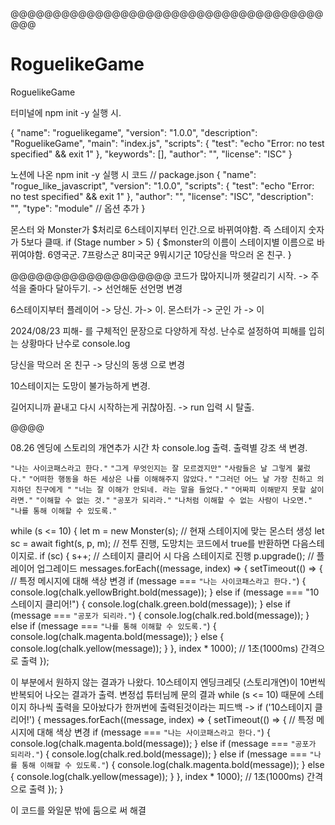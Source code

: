 @@@@@@@@@@@@@@@@@@@@@@@@@@@@@@@@@@@@@@@@
# RoguelikeGame
RoguelikeGame

터미널에 npm init -y 실행 시.

{
  "name": "roguelikegame",
  "version": "1.0.0",
  "description": "RoguelikeGame",
  "main": "index.js",
  "scripts": {
    "test": "echo \"Error: no test specified\" && exit 1"
  },
  "keywords": [],
  "author": "",
  "license": "ISC"
}

노션에 나온 npm init -y 실행 시 코드
// package.json
{
  "name": "rogue_like_javascript",
  "version": "1.0.0",
  "scripts": {
    "test": "echo \"Error: no test specified\" && exit 1"
  },
  "author": "",
  "license": "ISC",
  "description": "",
  "type": "module" // 옵션 추가
}


몬스터 와 Monster가 $처리로 6스테이지부터 인간.으로 바뀌여야함.
즉 스테이지 숫자가 5보다 클때.
if (Stage number > 5) {
  $monster의 이름이 스테이지별 이름으로 바뀌여야함.
  6영국군.
  7프랑스군
  8미국군
  9뭐시기군
  10당신을 막으러 온 친구.
}

@@@@@@@@@@@@@@@@@@@
코드가 많아지니까 헷갈리기 시작.
-> 주석을 줄마다 달아두기.
-> 선언해둔 선언명 변경

6스테이지부터 플레이어 -> 당신. 가-> 이.
몬스터가 -> 군인   가 -> 이

2024/08/23
피해- 를 구체적인 문장으로 다양하게 작성.
난수로 설정하여 피해를 입히는 상황마다 난수로 console.log

당신을 막으러 온 친구 -> 당신의 동생 으로 변경

10스테이지는 도망이 불가능하게 변경.

길어지니까 끝내고 다시 시작하는게 귀찮아짐.
-> run 입력 시 탈출.

@@@@

08.26
엔딩에 스토리의 개연추가
시간 차 console.log 출력.
출력별 강조 색 변경.

`"나는 사이코패스라고 한다."`
`"그게 무엇인지는 잘 모르겠지만"`
`"사람들은 날 그렇게 불렀다."`
`"어떠한 행동을 하든 세상은 나를 이해해주지 않았다."`
`"그러던 어느 날 가장 친하고 의지하던 친구에게 "`
`"너는 잘 이해가 안되네. 라는 말을 들었다."`
`"어짜피 이해받지 못할 삶이라면."`
`"이해할 수 없는 것."`
`"공포가 되리라."`
`"나처럼 이해할 수 없는 사람이 나오면."`
`"나를 통해 이해할 수 있도록."`

while (s <= 10) {
    let m = new Monster(s); // 현재 스테이지에 맞는 몬스터 생성
    let sc = await fight(s, p, m); // 전투 진행, 도망치는 코드에서 true를 반환하면 다음스테이지로.
    if (sc) {
      s++; // 스테이지 클리어 시 다음 스테이지로 진행
      p.upgrade(); // 플레이어 업그레이드
      messages.forEach((message, index) => {
        setTimeout(() => {
          // 특정 메시지에 대해 색상 변경
          if (message === `"나는 사이코패스라고 한다."`) {
            console.log(chalk.yellowBright.bold(message));
          } else if (message === "10스테이지 클리어!") {
            console.log(chalk.green.bold(message));
          } else if (message === `"공포가 되리라."`) {
            console.log(chalk.red.bold(message));
          } else if (message === `"나를 통해 이해할 수 있도록."`) {
            console.log(chalk.magenta.bold(message));
          } else {
            console.log(chalk.yellow(message));
          }
        }, index * 1000); // 1초(1000ms) 간격으로 출력
      });

이 부분에서 원하지 않는 결과가 나왔다.
10스테이지 엔딩크레딧 (스토리개연)이 10번씩 반복되어 나오는 결과가 출력.
변정섭 튜터님께 문의 결과 
while (s <= 10) 때문에
스테이지 하나씩 출력을 모아놨다가 한꺼번에 출력된것이라는 피드백
->
if ('10스테이지 클리어!') {
    messages.forEach((message, index) => {
      setTimeout(() => {
        // 특정 메시지에 대해 색상 변경
        if (message === `"나는 사이코패스라고 한다."`) {
          console.log(chalk.magenta.bold(message));
        } else if (message === `"공포가 되리라."`) {
          console.log(chalk.red.bold(message));
        } else if (message === `"나를 통해 이해할 수 있도록."`) {
          console.log(chalk.magenta.bold(message));
        } else {
          console.log(chalk.yellow(message));
        }
      }, index * 1000); // 1초(1000ms) 간격으로 출력
    });
  }

이 코드를 와일문 밖에 둠으로 써 해결
